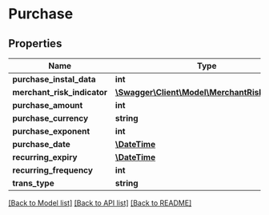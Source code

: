 # Purchase

## Properties
Name | Type | Description | Notes
------------ | ------------- | ------------- | -------------
**purchase_instal_data** | **int** |  | [optional] 
**merchant_risk_indicator** | [**\Swagger\Client\Model\MerchantRiskIndicator**](MerchantRiskIndicator.md) |  | [optional] 
**purchase_amount** | **int** |  | [optional] 
**purchase_currency** | **string** |  | [optional] 
**purchase_exponent** | **int** |  | [optional] 
**purchase_date** | [**\DateTime**](\DateTime.md) |  | [optional] 
**recurring_expiry** | [**\DateTime**](\DateTime.md) |  | [optional] 
**recurring_frequency** | **int** |  | [optional] 
**trans_type** | **string** |  | [optional] 

[[Back to Model list]](../../README.md#documentation-for-models) [[Back to API list]](../../README.md#documentation-for-api-endpoints) [[Back to README]](../../README.md)


